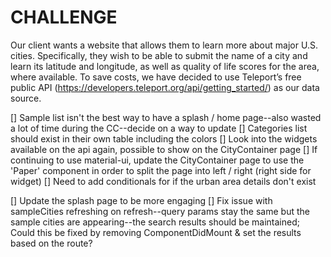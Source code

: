 # CHALLENGE

Our client wants a website that allows them to learn more about major U.S. cities. Specifically, they wish to be able to submit the name of a city and learn its latitude and longitude, as well as quality of life scores for the area, where available. To save costs, we have decided to use Teleport’s free public API (<https://developers.teleport.org/api/getting_started/>) as our data source.

<!-- August 24th Backlog Updates -->
[] Sample list isn't the best way to have a splash / home page--also wasted a lot of time during the CC--decide on a way to update
[] Categories list should exist in their own table including the colors
[] Look into the widgets available on the api again, possible to show on the CityContainer page
[] If continuing to use material-ui, update the CityContainer page to use the 'Paper' component in order to split the page into left / right (right side for widget)
[] Need to add conditionals for if the urban area details don't exist

<!-- August 25th Backlog Updates -->
[] Update the splash page to be more engaging
[] Fix issue with sampleCities refreshing on refresh--query params stay the same but the sample cities are appearing--the search results should be maintained; Could this be fixed by removing ComponentDidMount & set the results based on the route?
